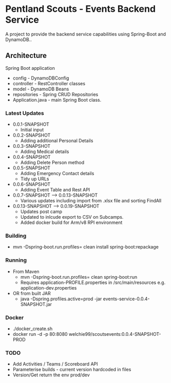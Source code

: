 # Pentland Scouts - Events Backend Service

A project to provide the backend service capabilities using Spring-Boot and DynamoDB..

## Architecture
Spring Boot application

- config - DynamoDBConfig
- controller - RestController classes
- model - DynamoDB Beans
- repositories - Spring CRUD Repositories
- Application.java - main Spring Boot class.

### Latest Updates
- 0.0.1-SNAPSHOT
  - Initial input
- 0.0.2-SNAPSHOT
  - Adding additional Personal Details
- 0.0.3-SNAPSHOT
  - Adding Medical details
- 0.0.4-SNAPSHOT
  - Adding Delete Person method
- 0.0.5-SNAPSHOT
  - Adding Emergency Contact details
  - Tidy up URLs
- 0.0.6-SNAPSHOT
  - Adding Event Table and Rest API
- 0.0.7-SNAPSHOT --> 0.0.13-SNAPSHOT
  - Various updates including import from .xlsx file and sorting FindAll
- 0.0.13-SNAPSHOT --> 0.0.19-SNAPSHOT
  - Updates post camp
  - Updated to inlcude export to CSV on Subcamps.
  - Added docker build for Arm/v8 RPI environment
  

### Building
 -  mvn -Dspring-boot.run.profiles=<PROFILE HERE> clean install spring-boot:repackage 

### Running
  - From Maven
    - mvn -Dspring-boot.run.profiles=<PROFILE HERE> clean spring-boot:run
    - Requires application-PROFILE.properties in /src/main/resources e.g. application-dev.properties
 - OR from built JAR
   -  java -Dspring.profiles.active=prod -jar events-service-0.0.4-SNAPSHOT.jar



### Docker
 - ./docker_create.sh
 - docker run -d -p 80:8080 welchie99/scoutsevents:0.0.4-SNAPSHOT-PROD


### TODO
 - Add Activities / Teams / Scoreboard API
 - Parameterise builds - current version hardcoded in files
 - Version/Get return the env prod/dev
